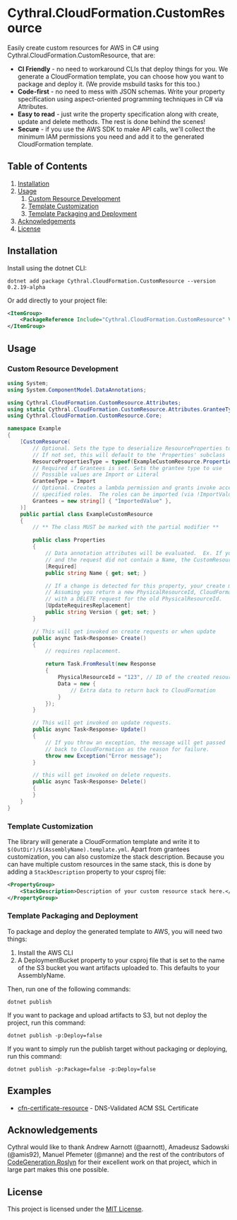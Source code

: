 # Cythral.CloudFormation.CustomResource

Easily create custom resources for AWS in C# using Cythral.CloudFormation.CustomResource, that are:

- **CI Friendly** - no need to workaround CLIs that deploy things for you. We generate a CloudFormation template, you can choose how you want to package and deploy it. (We provide msbuild tasks for this too.)
- **Code-first** - no need to mess with JSON schemas. Write your property specification using aspect-oriented programming techniques in C# via Attributes.
- **Easy to read** - just write the property specification along with create, update and delete methods. The rest is done behind the scenes!
- **Secure** - if you use the AWS SDK to make API calls, we'll collect the minimum IAM permissions you need and add it to the generated CloudFormation template.

## Table of Contents

1. [Installation](#installation)
2. [Usage](#usage)
   1. [Custom Resource Development](#custom-resource-development)
   2. [Template Customization](#template-customization)
   3. [Template Packaging and Deployment](#template-packaging-and-deployment)
3. [Acknowledgements](#acknowledgements)
4. [License](#license)

## Installation

Install using the dotnet CLI:

```shell
dotnet add package Cythral.CloudFormation.CustomResource --version 0.2.19-alpha
```

Or add directly to your project file:

```xml
<ItemGroup>
    <PackageReference Include="Cythral.CloudFormation.CustomResource" Version="0.2.19-alpha" />
</ItemGroup>
```

## Usage

### Custom Resource Development

```cs
using System;
using System.ComponentModel.DataAnnotations;

using Cythral.CloudFormation.CustomResource.Attributes;
using static Cythral.CloudFormation.CustomResource.Attributes.GranteeType;
using Cythral.CloudFormation.CustomResource.Core;

namespace Example
{
    [CustomResource(
        // Optional. Sets the type to deserialize ResourceProperties to.
        // If not set, this will default to the 'Properties' subclass
        ResourcePropertiesType = typeof(ExampleCustomResource.Properties),
        // Required if Grantees is set. Sets the grantee type to use
        // Possible values are Import or Literal
        GranteeType = Import
        // Optional. Creates a lambda permission and grants invoke access to the
        // specified roles.  The roles can be imported (via !ImportValue) or hardcoded
        Grantees = new string[] { "ImportedValue" },
    )]
    public partial class ExampleCustomResource
    {
        // ** The class MUST be marked with the partial modifier **

        public class Properties
        {
            // Data annotation attributes will be evaluated.  Ex. If you add [Required]
            // and the request did not contain a Name, the CustomResource will return a failed response
            [Required]
            public string Name { get; set; }

            // If a change is detected for this property, your create method will be called instead of update.
            // Assuming you return a new PhysicalResourceId, CloudFormation will invoke the CustomResource again
            // with a DELETE request for the old PhysicalResourceId.
            [UpdateRequiresReplacement]
            public string Version { get; set; }
        }

        // This will get invoked on create requests or when update
        public async Task<Response> Create()
        {
            // requires replacement.

            return Task.FromResult(new Response
            {
                PhysicalResourceId = "123", // ID of the created resource
                Data = new {
                    // Extra data to return back to CloudFormation
                }
            });
        }

        // This will get invoked on update requests.
        public async Task<Response> Update()
        {
            // If you throw an exception, the message will get passed
            // back to CloudFormation as the reason for failure.
            throw new Exception("Error message");
        }

        // this will get invoked on delete requests.
        public async Task<Response> Delete()
        {
        }
    }
}
```

### Template Customization

The library will generate a CloudFormation template and write it to `$(OutDir)/$(AssemblyName).template.yml`. Apart from grantees customization, you can also customize the stack description. Because you can have multiple custom resources in the same stack, this is done by adding a `StackDescription` property to your csproj file:

```xml
<PropertyGroup>
    <StackDescription>Description of your custom resource stack here.</StackDescription>
</PropertyGroup>
```

### Template Packaging and Deployment

To package and deploy the generated template to AWS, you will need two things:

1. Install the AWS CLI
2. A DeploymentBucket property to your csproj file that is set to the name of the S3 bucket you want artifacts uploaded to. This defaults to your AssemblyName.

Then, run one of the following commands:

```shell
dotnet publish
```

If you want to package and upload artifacts to S3, but not deploy the project, run this command:

```shell
dotnet publish -p:Deploy=false
```

If you want to simply run the publish target without packaging or deploying, run this command:

```shell
dotnet publish -p:Package=false -p:Deploy=false
```

## Examples

- [cfn-certificate-resource](https://github.com/cythral/cfn-certificate-resource) - DNS-Validated ACM SSL Certificate

## Acknowledgements

Cythral would like to thank Andrew Aarnott (@aarnott), Amadeusz Sadowski (@amis92), Manuel Pfemeter (@manne) and the rest of the contributors of [CodeGeneration.Roslyn](https://github.com/aarnott/codegeneration.roslyn) for their excellent work on that project, which in large part makes this one possible.

## License

This project is licensed under the [MIT License](LICENSE.txt).
